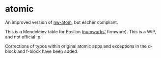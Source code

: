 # atomic
An improved version of [nw-atom](https://github.com/M4xi1m3/nw-atom), but escher compliant.

This is a Mendeleiev table for Epsilon ([numworks'](https://numworks.com) firmware). This is a WIP, and not official :p

Corrections of typos within original atomic apps and exceptions in the d-block and f-block have been added.
